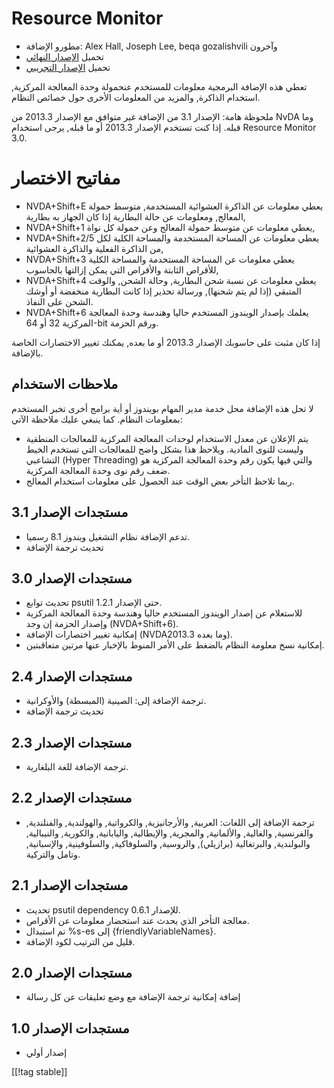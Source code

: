 # Resource Monitor #

* مطورو الإضافة: Alex Hall, Joseph Lee, beqa gozalishvili وآخرون
* تحميل [الإصدار النهائي][1]
* تحميل [الإصدار التجريبي][2]

تعطي هذه الإضافة البرمجية معلومات للمستخدم عنحمولة وحدة المعالجة المركزية,
استخدام الذاكرة, والمزيد من المعلومات الأخرى حول خصائص النظام.

ملحوظة هامة: الإصدار 3.1 من الإضافة غير متوافق مع الإصدار 2013.3 من NvDA وما
قبله. إذا كنت تستخدم الإصدار 2013.3 أو ما قبله, يرجى استخدام Resource
Monitor 3.0.

# مفاتيح الاختصار #

* NVDA+Shift+E يعطي معلومات عن الذاكرة العشوائية المستخدمة, متوسط حمولة
  المعالج, ومعلومات عن حالة البطارية إذا كان الجهاز به بطارية,
* NVDA+Shift+1 يعطي معلومات عن متوسط حمولة المعالج وعن حمولة كل نواة,
* NVDA+Shift+2/5 يعطي معلومات عن المساحة المستخدمة والمساحة الكلية لكل من
  الذاكرة الفعلية والذاكرة العشوائية,
* NVDA+Shift+3 يعطي معلومات عن المساحة المستخدمة والمساحة الكلية للأقراص
  الثابتة والأقراص التي يمكن إزالتها بالحاسوب,
* NVDA+Shift+4 يعطي معلومات عن نسبة شحن البطارية, وحالة الشحن, والوقت
  المتبقي (إذا لم يتم شحنها), ورسالة تحذير إذا كانت البطارية منخفضة أو أوشك
  الشحن على النفاذ.
* NVDA+Shift+6 يعلمك بإصدار الويندوز المستخدم حاليا وهندسة وحدة المعالجة
  المركزية 32 أو 64-bit  ورقم الحزمة.

إذا كان مثبت على حاسوبك الإصدار 2013.3 أو ما بعده, يمكنك تغيير الاختصارات
الخاصة بالإضافة.

## ملاحظات الاستخدام ##

لا تحل هذه الإضافة محل خدمة مدير المهام بويندوز أو أية برامج أخرى تخبر
المستخدم بمعلومات النظام. كما ينبغي عليك ملاحظة الآتي:

* يتم الإعلان عن معدل الاستخدام لوحدات المعالجة المركزية للمعالجات المنطقية
  وليست للنوى المادية. ويلاحظ هذا بشكل واضح للمعالجات التي تستخدم الخيط
  التشاعبي (Hyper Threading) والتي فيها يكون رقم وحدة المعالجة المركزية هو
  ضعف رقم نوى وحدة المعالجة المركزية. 
* ربما تلاحظ التأخر بعض الوقت عند الحصول على معلومات استخدام المعالج.

## مستجدات الإصدار 3.1 ##

* تدعم الإضافة نظام التشغيل ويندوز 8.1 رسميا.
* تحديث ترجمة الإضافة

## مستجدات الإصدار 3.0 ##

* تحديث توابع psutil حتى الإصدار 1.2.1.
* للاستعلام عن إصدار الويندوز المستخدم حاليا وهندسة وحدة المعالجة المركزية
  وإصدار الحزمة إن وجد (NVDA+Shift+6).
* إمكانية تغيير اختصارات الإضافة (NVDA2013.3 وما بعده).
* إمكانية نسخ معلومة النظام بالضغط على الأمر المنوط بالإخبار عنها مرتين
  متعاقبتين.

## مستجدات الإصدار 2.4 ##

* ترجمة الإضافة إلى: الصينية (المبسطة) والأوكرانية.
* تحديث ترجمة الإضافة

## مستجدات الإصدار 2.3 ##

* ترجمة الإضافة للغة البلغارية.

## مستجدات الإصدار 2.2 ##

* ترجمة الإضافة إلى اللغات: العربية, والأرجانيزية, والكرواتية, والهولندية,
  والفنلندية, والفرنسية, والغالية, والألمانية, والمجرية, والإيطالية,
  واليابانية, والكورية, والنيبالية, والبولندية, والبرتغالية (برازيلي),
  والروسية, والسلوفاكية, والسلوفينية, والإسبانية, وتامل والتركية.

## مستجدات الإصدار 2.1 ##

* تحديث psutil dependency للإصدار 0.6.1.
* معالجة التأخر الذي يحدث عند استحضار معلومات عن الأقراص.
* تم استبدال %s-es إلى {friendlyVariableNames}.
* قليل من الترتيب لكود الإضافة.

## مستجدات الإصدار 2.0 ##

* إضافة إمكانية ترجمة الإضافة مع وضع تعليقات عن كل رسالة

## مستجدات الإصدار 1.0 ##

* إصدار أولي

[[!tag stable]]

[1]: http://addons.nvda-project.org/files/get.php?file=rm

[2]: http://addons.nvda-project.org/files/get.php?file=rm-dev
